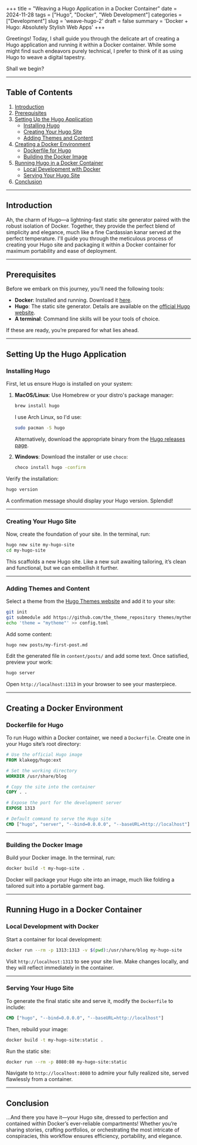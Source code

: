 +++
title = "Weaving a Hugo Application in a Docker Container"
date =  2024-11-28
tags = ["Hugo", "Docker", "Web Development"]
categories =  ["Development"]
slug = 'weave-hugo-2'
draft = false
summary = 'Docker + Hugo: Absolutely Stylish Web Apps'
+++

Greetings! Today, I shall guide you through the delicate art of creating a Hugo application and running it within a Docker container. While some might find such endeavors purely technical, I prefer to think of it as using Hugo to weave a digital tapestry. 

Shall we begin?

---

## Table of Contents

1. [Introduction](#introduction)
2. [Prerequisites](#prerequisites)
3. [Setting Up the Hugo Application](#setting-up-the-hugo-application)
   - [Installing Hugo](#installing-hugo)
   - [Creating Your Hugo Site](#creating-your-hugo-site)
   - [Adding Themes and Content](#adding-themes-and-content)
4. [Creating a Docker Environment](#creating-a-docker-environment)
   - [Dockerfile for Hugo](#dockerfile-for-hugo)
   - [Building the Docker Image](#building-the-docker-image)
5. [Running Hugo in a Docker Container](#running-hugo-in-a-docker-container)
   - [Local Development with Docker](#local-development-with-docker)
   - [Serving Your Hugo Site](#serving-your-hugo-site)
6. [Conclusion](#conclusion)

---

## Introduction

Ah, the charm of Hugo—a lightning-fast static site generator paired with the robust isolation of Docker. Together, they provide the perfect blend of simplicity and elegance, much like a fine Cardassian kanar served at the perfect temperature. I'll guide you through the meticulous process of creating your Hugo site and packaging it within a Docker container for maximum portability and ease of deployment.

---

## Prerequisites

Before we embark on this journey, you’ll need the following tools:

- **Docker**: Installed and running. Download it [here](https://www.docker.com/).
- **Hugo**: The static site generator. Details are available on the [official Hugo website](https://gohugo.io/).
- **A terminal**: Command line skills will be your tools of choice.

If these are ready, you’re prepared for what lies ahead.

---

## Setting Up the Hugo Application

### Installing Hugo

First, let us ensure Hugo is installed on your system:

1. **MacOS/Linux**: Use Homebrew or your distro's package manager:
   ```bash
   brew install hugo
   ```
   I use Arch Linux, so I'd use:
   ```bash
   sudo pacman -S hugo
   ```

   Alternatively, download the appropriate binary from the [Hugo releases page](https://github.com/gohugoio/hugo/releases).

2. **Windows**: Download the installer or use `choco`:
   ```bash
   choco install hugo -confirm
   ```

Verify the installation:
```bash
hugo version
```
A confirmation message should display your Hugo version. Splendid!

---

### Creating Your Hugo Site

Now, create the foundation of your site. In the terminal, run:
```bash
hugo new site my-hugo-site
cd my-hugo-site
```

This scaffolds a new Hugo site. Like a new suit awaiting tailoring, it’s clean and functional, but we can embellish it further.

---

### Adding Themes and Content

Select a theme from the [Hugo Themes website](https://themes.gohugo.io/) and add it to your site:
```bash
git init
git submodule add https://github.com/the_theme_repository themes/mytheme
echo 'theme = "mytheme"' >> config.toml
```

Add some content:
```bash
hugo new posts/my-first-post.md
```

Edit the generated file in `content/posts/` and add some text. Once satisfied, preview your work:
```bash
hugo server
```

Open `http://localhost:1313` in your browser to see your masterpiece.

---

## Creating a Docker Environment

### Dockerfile for Hugo

To run Hugo within a Docker container, we need a `Dockerfile`. Create one in your Hugo site’s root directory:

```dockerfile
# Use the official Hugo image
FROM klakegg/hugo:ext

# Set the working directory
WORKDIR /usr/share/blog

# Copy the site into the container
COPY . .

# Expose the port for the development server
EXPOSE 1313

# Default command to serve the Hugo site
CMD ["hugo", "server", "--bind=0.0.0.0", "--baseURL=http://localhost"]
```

---

### Building the Docker Image

Build your Docker image. In the terminal, run:
```bash
docker build -t my-hugo-site .
```

Docker will package your Hugo site into an image, much like folding a tailored suit into a portable garment bag.

---

## Running Hugo in a Docker Container

### Local Development with Docker

Start a container for local development:
```bash
docker run --rm -p 1313:1313 -v $(pwd):/usr/share/blog my-hugo-site
```

Visit `http://localhost:1313` to see your site live. Make changes locally, and they will reflect immediately in the container.

---

### Serving Your Hugo Site

To generate the final static site and serve it, modify the `Dockerfile` to include:
```dockerfile
CMD ["hugo", "--bind=0.0.0.0", "--baseURL=http://localhost"]
```

Then, rebuild your image:
```bash
docker build -t my-hugo-site:static .
```

Run the static site:
```bash
docker run --rm -p 8080:80 my-hugo-site:static
```

Navigate to `http://localhost:8080` to admire your fully realized site, served flawlessly from a container.

---

## Conclusion

...And there you have it—your Hugo site, dressed to perfection and contained within Docker’s ever-reliable compartments! Whether you’re sharing stories, crafting portfolios, or orchestrating the most intricate of conspiracies, this workflow ensures efficiency, portability, and elegance.
